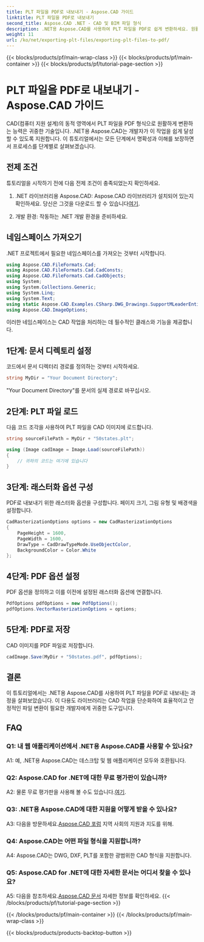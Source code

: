 ```yaml
---
title: PLT 파일을 PDF로 내보내기 - Aspose.CAD 가이드
linktitle: PLT 파일을 PDF로 내보내기
second_title: Aspose.CAD .NET - CAD 및 BIM 파일 형식
description: .NET용 Aspose.CAD를 사용하여 PLT 파일을 PDF로 쉽게 변환하세요. 원활한 통합과 안정적인 결과를 얻으려면 단계별 가이드를 따르세요.
weight: 11
url: /ko/net/exporting-plt-files/exporting-plt-files-to-pdf/
---
```


{{< blocks/products/pf/main-wrap-class >}}
{{< blocks/products/pf/main-container >}}
{{< blocks/products/pf/tutorial-page-section >}}

# PLT 파일을 PDF로 내보내기 - Aspose.CAD 가이드

CAD(컴퓨터 지원 설계)의 동적 영역에서 PLT 파일을 PDF 형식으로 원활하게 변환하는 능력은 귀중한 기술입니다. .NET용 Aspose.CAD는 개발자가 이 작업을 쉽게 달성할 수 있도록 지원합니다. 이 튜토리얼에서는 모든 단계에서 명확성과 이해를 보장하면서 프로세스를 단계별로 살펴보겠습니다.

## 전제 조건

튜토리얼을 시작하기 전에 다음 전제 조건이 충족되었는지 확인하세요.

1.  .NET 라이브러리용 Aspose.CAD: Aspose.CAD 라이브러리가 설치되어 있는지 확인하세요. 당신은 그것을 다운로드 할 수 있습니다[여기](https://releases.aspose.com/cad/net/).

2. 개발 환경: 작동하는 .NET 개발 환경을 준비하세요.

## 네임스페이스 가져오기

.NET 프로젝트에서 필요한 네임스페이스를 가져오는 것부터 시작합니다.

```csharp
using Aspose.CAD.FileFormats.Cad;
using Aspose.CAD.FileFormats.Cad.CadConsts;
using Aspose.CAD.FileFormats.Cad.CadObjects;
using System;
using System.Collections.Generic;
using System.Linq;
using System.Text;
using static Aspose.CAD.Examples.CSharp.DWG_Drawings.SupportMLeaderEntityForDWGFormat;
using Aspose.CAD.ImageOptions;
```

이러한 네임스페이스는 CAD 작업을 처리하는 데 필수적인 클래스와 기능을 제공합니다.

## 1단계: 문서 디렉토리 설정

코드에서 문서 디렉터리 경로를 정의하는 것부터 시작하세요.

```csharp
string MyDir = "Your Document Directory";
```

"Your Document Directory"를 문서의 실제 경로로 바꾸십시오.

## 2단계: PLT 파일 로드

다음 코드 조각을 사용하여 PLT 파일을 CAD 이미지에 로드합니다.

```csharp
string sourceFilePath = MyDir + "50states.plt";

using (Image cadImage = Image.Load(sourceFilePath))
{
    // 귀하의 코드는 여기에 있습니다
}
```

## 3단계: 래스터화 옵션 구성

PDF로 내보내기 위한 래스터화 옵션을 구성합니다. 페이지 크기, 그림 유형 및 배경색을 설정합니다.

```csharp
CadRasterizationOptions options = new CadRasterizationOptions
{
    PageHeight = 1600,
    PageWidth = 1600,
    DrawType = CadDrawTypeMode.UseObjectColor,
    BackgroundColor = Color.White
};
```

## 4단계: PDF 옵션 설정

PDF 옵션을 정의하고 이를 이전에 설정된 래스터화 옵션에 연결합니다.

```csharp
PdfOptions pdfOptions = new PdfOptions();
pdfOptions.VectorRasterizationOptions = options;
```

## 5단계: PDF로 저장

CAD 이미지를 PDF 파일로 저장합니다.

```csharp
cadImage.Save(MyDir + "50states.pdf", pdfOptions);
```

## 결론

이 튜토리얼에서는 .NET용 Aspose.CAD를 사용하여 PLT 파일을 PDF로 내보내는 과정을 살펴보았습니다. 이 다용도 라이브러리는 CAD 작업을 단순화하여 효율적이고 안정적인 파일 변환이 필요한 개발자에게 귀중한 도구입니다.

## FAQ

### Q1: 내 웹 애플리케이션에서 .NET용 Aspose.CAD를 사용할 수 있나요?

A1: 예, .NET용 Aspose.CAD는 데스크탑 및 웹 애플리케이션 모두와 호환됩니다.

### Q2: Aspose.CAD for .NET에 대한 무료 평가판이 있습니까?

 A2: 물론 무료 평가판을 사용해 볼 수도 있습니다.[여기](https://releases.aspose.com/).

### Q3: .NET용 Aspose.CAD에 대한 지원을 어떻게 받을 수 있나요?

 A3: 다음을 방문하세요.[Aspose.CAD 포럼](https://forum.aspose.com/c/cad/19) 지역 사회의 지원과 지도를 위해.

### Q4: Aspose.CAD는 어떤 파일 형식을 지원합니까?

A4: Aspose.CAD는 DWG, DXF, PLT를 포함한 광범위한 CAD 형식을 지원합니다.

### Q5: Aspose.CAD for .NET에 대한 자세한 문서는 어디서 찾을 수 있나요?

 A5: 다음을 참조하세요.[Aspose.CAD 문서](https://reference.aspose.com/cad/net/) 자세한 정보를 확인하세요.
{{< /blocks/products/pf/tutorial-page-section >}}

{{< /blocks/products/pf/main-container >}}
{{< /blocks/products/pf/main-wrap-class >}}

{{< blocks/products/products-backtop-button >}}

